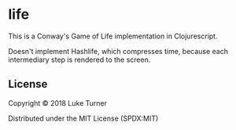 # life

This is a Conway's Game of Life implementation in Clojurescript.

Doesn't implement Hashlife, which compresses time, because each intermediary step is rendered to the screen.

## License

Copyright © 2018 Luke Turner

Distributed under the MIT License (SPDX:MIT)